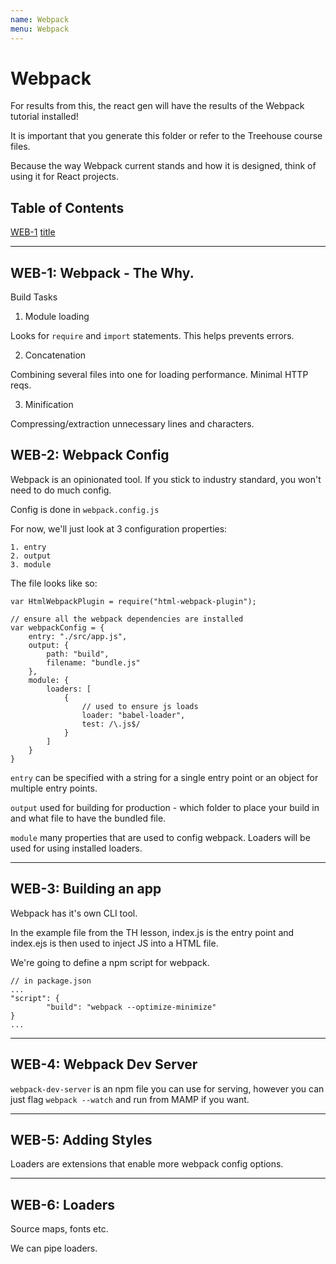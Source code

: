 ```yaml
---
name: Webpack
menu: Webpack
---
```


# Webpack

For results from this, the react gen will have the results of the Webpack tutorial installed!

It is important that you generate this folder or refer to the Treehouse course files.

Because the way Webpack current stands and how it is designed, think of using it for React projects.

## Table of Contents

<a href="#web1">WEB-1</a>
<a href="#web2">title</a>

<div id="web1"></div>

---

## WEB-1: Webpack - The Why.

Build Tasks

1. Module loading

Looks for `require` and `import` statements. This helps prevents errors.

2. Concatenation

Combining several files into one for loading performance. Minimal HTTP reqs.

3. Minification

Compressing/extraction unnecessary lines and characters.

<div id="web2"></div>

## WEB-2: Webpack Config

Webpack is an opinionated tool. If you stick to industry standard, you won't need to do much config.

Config is done in `webpack.config.js`

For now, we'll just look at 3 configuration properties:

```
1. entry
2. output
3. module
```

The file looks like so:

```
var HtmlWebpackPlugin = require("html-webpack-plugin");

// ensure all the webpack dependencies are installed
var webpackConfig = {
	entry: "./src/app.js",
	output: {
		path: "build",
		filename: "bundle.js"
	},
	module: {
		loaders: [
			{
				// used to ensure js loads
				loader: "babel-loader",
				test: /\.js$/
			}
		]
	}
}
```

`entry` can be specified with a string for a single entry point or an object for multiple entry points.

`output` used for building for production - which folder to place your build in and what file to have the bundled file.

`module` many properties that are used to config webpack. Loaders will be used for using installed loaders.

<div id="web3"></div>

---

## WEB-3: Building an app

Webpack has it's own CLI tool.

In the example file from the TH lesson, index.js is the entry point and index.ejs is then used to inject JS into a HTML file.

We're going to define a npm script for webpack.

```
// in package.json
...
"script": {
		"build": "webpack --optimize-minimize"
}
...
```

<div id="web4"></div>

---

## WEB-4: Webpack Dev Server

`webpack-dev-server` is an npm file you can use for serving, however you can just flag `webpack --watch` and run from MAMP if you want.

<div id="web5"></div>

---

## WEB-5: Adding Styles

Loaders are extensions that enable more webpack config options.

<div id="web6"></div>

---

## WEB-6: Loaders

Source maps, fonts etc.

We can pipe loaders.

